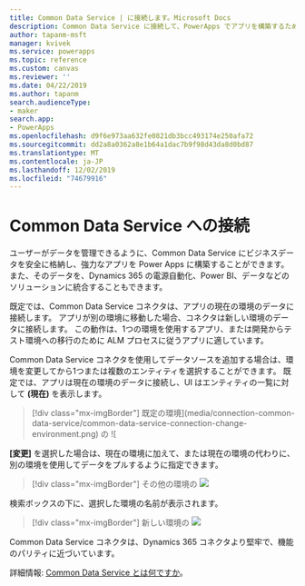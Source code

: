 ```yaml
---
title: Common Data Service | に接続します。Microsoft Docs
description: Common Data Service に接続して、PowerApps でアプリを構築するために使用する方法について説明します。
author: tapanm-msft
manager: kvivek
ms.service: powerapps
ms.topic: reference
ms.custom: canvas
ms.reviewer: ''
ms.date: 04/22/2019
ms.author: tapanm
search.audienceType:
- maker
search.app:
- PowerApps
ms.openlocfilehash: d9f6e973aa632fe0821db3bcc493174e250afa72
ms.sourcegitcommit: dd2a8a0362a8e1b64a1dac7b9f98d43da8d0bd87
ms.translationtype: MT
ms.contentlocale: ja-JP
ms.lasthandoff: 12/02/2019
ms.locfileid: "74679916"
---
```

# <a name="connect-to-common-data-service"></a>Common Data Service への接続

ユーザーがデータを管理できるように、Common Data Service にビジネスデータを安全に格納し、強力なアプリを Power Apps に構築することができます。 また、そのデータを、Dynamics 365 の電源自動化、Power BI、データなどのソリューションに統合することもできます。

既定では、Common Data Service コネクタは、アプリの現在の環境のデータに接続します。 アプリが別の環境に移動した場合、コネクタは新しい環境のデータに接続します。 この動作は、1つの環境を使用するアプリ、または開発からテスト環境への移行のために ALM プロセスに従うアプリに適しています。

Common Data Service コネクタを使用してデータソースを追加する場合は、環境を変更してから1つまたは複数のエンティティを選択することができます。 既定では、アプリは現在の環境のデータに接続し、UI はエンティティの一覧に対して **(現在)** を表示します。

> [!div class="mx-imgBorder"]
> 既定の環境](media/connection-common-data-service/common-data-service-connection-change-environment.png) の ![

**[変更]** を選択した場合は、現在の環境に加えて、または現在の環境の代わりに、別の環境を使用してデータをプルするように指定できます。

> [!div class="mx-imgBorder"]
> その他の環境の ![](media/connection-common-data-service/common-data-service-connection-select-environment.png)

検索ボックスの下に、選択した環境の名前が表示されます。

> [!div class="mx-imgBorder"]
> 新しい環境の ![](media/connection-common-data-service/common-data-service-connection-after-change-environment.png)

Common Data Service コネクタは、Dynamics 365 コネクタより堅牢で、機能のパリティに近づいています。

詳細情報: [Common Data Service とは何ですか](../../common-data-service/data-platform-intro.md)。
